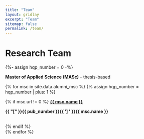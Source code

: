 ```yaml
---
title: "Team"
layout: gridlay
excerpt: "Team"
sitemap: false
permalink: /team/
---
```


# Research Team
<p></p>

{%- assign hqp_number = 0 -%}


**Master of Applied Science (MASc)** - thesis-based
   
{% for msc in site.data.alumni_msc %}
{% assign hqp_number = hqp_number | plus: 1 %}
<div class="row">
<div class="col-sm-11 clearfix">
 <div class="well well-sm">
  {% if msc.url != 0 %}
    <strong><a href="{{ msc.url }}">{{ msc.name }}</a></strong> <br>
    <strong><p>{{ "[" }}{{ pub_number }}{{ '] ' }}{{ msc.name }}</p></strong> <br>    
  {% endif %}
 </div>
</div>
</div>
{% endfor %}

\
&nbsp;
